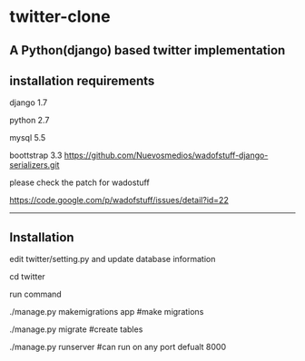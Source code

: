# twitter-clone
A Python(django) based twitter implementation 
-----------------------------
installation  requirements
------------------------------
django 1.7

python 2.7 

mysql 5.5

boottstrap 3.3
https://github.com/Nuevosmedios/wadofstuff-django-serializers.git

please check the patch for wadostuff


https://code.google.com/p/wadofstuff/issues/detail?id=22

----------------
Installation
----------------
edit twitter/setting.py and update database information

cd twitter


run command 

 ./manage.py makemigrations app #make migrations 
 
 
 ./manage.py migrate #create tables 
 
 
 ./manage.py runserver #can run on any port defualt 8000




